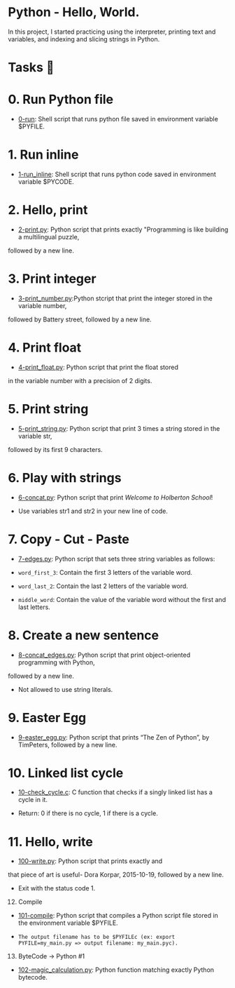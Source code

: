# Python - Hello, World.

In this project, I started practicing using the interpreter, printing text and variables, and indexing and slicing strings in Python.

# Tasks 📃

# 0. Run Python file

  +  <u>[0-run](https://github.com/Heshbon)</u>: Shell script that runs python file saved in environment variable $PYFILE.

# 1. Run inline

  +  <u>[1-run_inline](https://github.com/Heshbon)</u>: Shell script that runs python code saved in environment variable $PYCODE.

# 2. Hello, print

  +  <u>[2-print.py](https://github.com/Heshbon)</u>: Python script that prints exactly "Programming is like building a multilingual puzzle,

followed by a new line.

# 3. Print integer

  +  <u>[3-print_number.py](https://github.com/Heshbon)</u>:Python stcript that  print the integer stored in the variable number,

followed by Battery street, followed by a new line.

# 4. Print float

  + <u>[4-print_float.py](https://github.com/Heshbon)</u>: Python script that print the float stored

in the variable number with a precision of 2 digits.

# 5. Print string

  + <u>[5-print_string.py](https://github.com/Heshbon)</u>: Python script that print 3 times a string stored in the variable str,

followed by its first 9 characters.

# 6. Play with strings

  + <u>[6-concat.py](https://github.com/Heshbon)</u>: Python script that print _Welcome to Holberton School_!

  + Use variables str1 and str2 in your new line of code.

# 7. Copy - Cut - Paste

  + <u>[7-edges.py](https://github.com/Heshbon)</u>: Python script that sets three string variables as follows:

  + `word_first_3`: Contain the first 3 letters of the variable word.

  + `word_last_2`: Contain the last 2 letters of the variable word.

  + `middle_word`: Contain the value of the variable word without the first and last letters.

# 8. Create a new sentence

  + <u>[8-concat_edges.py](https://github.com/Heshbon)</u>: Python script that print object-oriented programming with Python,

followed by a new line.

  + Not allowed to use string literals.

# 9. Easter Egg

  + <u>[9-easter_egg.py](https://github.com/Heshbon)</u>: Python script that prints “The Zen of Python”, by TimPeters, followed by a new line.

# 10. Linked list cycle

  + <u>[10-check_cycle.c](https://github.com/Heshbon)</u>: C function that checks if a singly linked list has a cycle in it.

  + Return: 0 if there is no cycle, 1 if there is a cycle.

# 11. Hello, write

  + <u>[100-write.py](https://github.com/Heshbon)</u>: Python script that prints exactly and

that piece of art is useful- Dora Korpar, 2015-10-19, followed by a new line.

  + Exit with the status code 1.

12. Compile

  + <u>[101-compile](https://github.com/Heshbon)</u>: Python script that compiles a Python script file stored in the environment variable $PYFILE.

  + `The output filename has to be $PYFILEc (ex: export PYFILE=my_main.py => output filename: my_main.pyc).`

13. ByteCode -> Python #1

  + <u>[102-magic_calculation.py](https://github.com/Heshbon)</u>: Python function matching exactly Python bytecode.
